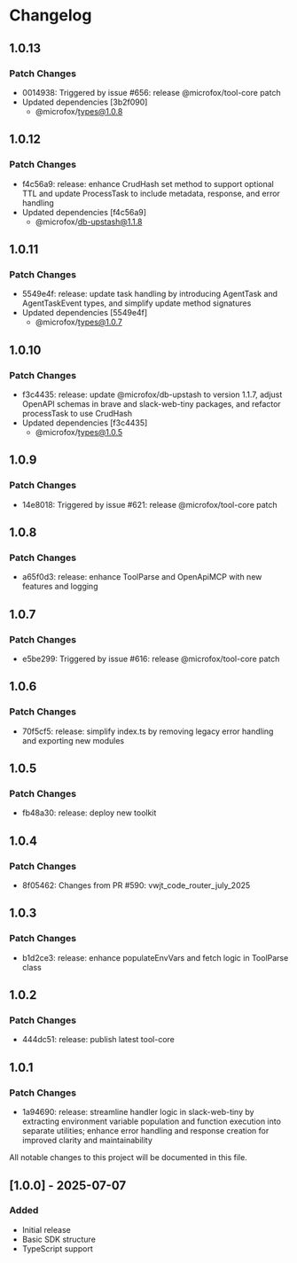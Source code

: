 # Changelog

## 1.0.13

### Patch Changes

- 0014938: Triggered by issue #656: release @microfox/tool-core patch
- Updated dependencies [3b2f090]
  - @microfox/types@1.0.8

## 1.0.12

### Patch Changes

- f4c56a9: release: enhance CrudHash set method to support optional TTL and update ProcessTask to include metadata, response, and error handling
- Updated dependencies [f4c56a9]
  - @microfox/db-upstash@1.1.8

## 1.0.11

### Patch Changes

- 5549e4f: release: update task handling by introducing AgentTask and AgentTaskEvent types, and simplify update method signatures
- Updated dependencies [5549e4f]
  - @microfox/types@1.0.7

## 1.0.10

### Patch Changes

- f3c4435: release: update @microfox/db-upstash to version 1.1.7, adjust OpenAPI schemas in brave and slack-web-tiny packages, and refactor processTask to use CrudHash
- Updated dependencies [f3c4435]
  - @microfox/types@1.0.5

## 1.0.9

### Patch Changes

- 14e8018: Triggered by issue #621: release @microfox/tool-core patch

## 1.0.8

### Patch Changes

- a65f0d3: release: enhance ToolParse and OpenApiMCP with new features and logging

## 1.0.7

### Patch Changes

- e5be299: Triggered by issue #616: release @microfox/tool-core patch

## 1.0.6

### Patch Changes

- 70f5cf5: release: simplify index.ts by removing legacy error handling and exporting new modules

## 1.0.5

### Patch Changes

- fb48a30: release: deploy new toolkit

## 1.0.4

### Patch Changes

- 8f05462: Changes from PR #590: vwjt_code_router_july_2025

## 1.0.3

### Patch Changes

- b1d2ce3: release: enhance populateEnvVars and fetch logic in ToolParse class

## 1.0.2

### Patch Changes

- 444dc51: release: publish latest tool-core

## 1.0.1

### Patch Changes

- 1a94690: release: streamline handler logic in slack-web-tiny by extracting environment variable population and function execution into separate utilities; enhance error handling and response creation for improved clarity and maintainability

All notable changes to this project will be documented in this file.

## [1.0.0] - 2025-07-07

### Added

- Initial release
- Basic SDK structure
- TypeScript support

<!-- Add your changes here using this format:

## [1.1.0] - YYYY-MM-DD

### Added
- New feature

### Changed
- Updated feature

### Fixed
- Bug fix

### Removed
- Deprecated feature
-->
